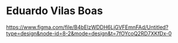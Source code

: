 # Eduardo Vilas Boas

https://www.figma.com/file/B4bElzWDDH6LjGVFEmnFAd/Untitled?type=design&node-id=8-2&mode=design&t=7fOYcoQ2RD7XKfDx-0
